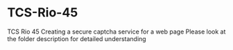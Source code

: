 # TCS-Rio-45
TCS Rio 45 Creating a secure captcha service for a web page
Please look at the folder description for detailed understanding

